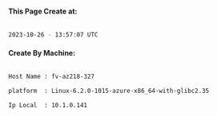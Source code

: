 
   
#### This Page Create at:

```bash

2023-10-26 - 13:57:07 UTC

```

#### Create By Machine:

```bash

Host Name : fv-az218-327

platform  : Linux-6.2.0-1015-azure-x86_64-with-glibc2.35

Ip Local  : 10.1.0.141

```

